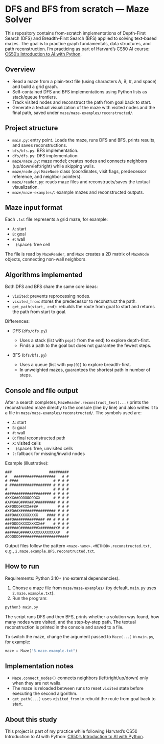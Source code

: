 # DFS and BFS from scratch — Maze Solver

This repository contains from-scratch implementations of Depth-First Search (DFS) and Breadth-First Search (BFS) applied to solving text-based mazes. The goal is to practice graph fundamentals, data structures, and path reconstruction. I’m practicing as part of Harvard’s CS50 AI course: [CS50’s Introduction to AI with Python](https://www.edx.org/learn/artificial-intelligence/harvard-university-cs50-s-introduction-to-artificial-intelligence-with-python).

## Overview

- Read a maze from a plain-text file (using characters A, B, #, and space) and build a grid graph.
- Self-contained DFS and BFS implementations using Python lists as stack/queue frontiers.
- Track visited nodes and reconstruct the path from goal back to start.
- Generate a textual visualization of the maze with visited nodes and the final path, saved under `maze/maze-examples/reconstructed/`.

## Project structure

- `main.py`: entry point. Loads the maze, runs DFS and BFS, prints results, and saves reconstructions.
- `bfs/bfs.py`: BFS implementation.
- `dfs/dfs.py`: DFS implementation.
- `maze/maze.py`: maze model; creates nodes and connects neighbors (up/down/left/right) while skipping walls.
- `maze/node.py`: `MazeNode` class (coordinates, visit flags, predecessor reference, and neighbor pointers).
- `maze/reader.py`: reads maze files and reconstructs/saves the textual visualization.
- `maze/maze-examples/`: example mazes and reconstructed outputs.

## Maze input format

Each `.txt` file represents a grid maze, for example:

- `A`: start
- `B`: goal
- `#`: wall
- ` ` (space): free cell

The file is read by `MazeReader`, and `Maze` creates a 2D matrix of `MazeNode` objects, connecting non-wall neighbors.

## Algorithms implemented

Both DFS and BFS share the same core ideas:

- `visited`: prevents reprocessing nodes.
- `visited_from`: stores the predecessor to reconstruct the path.
- `get_path(start, end)`: rebuilds the route from goal to start and returns the path from start to goal.

Differences:

- DFS (`dfs/dfs.py`)
	- Uses a stack (list with `pop()` from the end) to explore depth-first.
	- Finds a path to the goal but does not guarantee the fewest steps.

- BFS (`bfs/bfs.py`)
	- Uses a queue (list with `pop(0)`) to explore breadth-first.
	- In unweighted mazes, guarantees the shortest path in number of steps.

## Console and file output

After a search completes, `MazeReader.reconstruct_text(...)` prints the reconstructed maze directly to the console (line by line) and also writes it to a file in `maze/maze-examples/reconstructed/`. The symbols used are:

- `A`: start
- `B`: goal
- `#`: wall
- `O`: final reconstructed path
- `X`: visited cells
- ` ` (space): free, unvisited cells
- `?`: fallback for missing/invalid nodes

Example (illustrative):

```text
###                 #########
#   ###################   # #
# ####                # # # #
# ################### # # # #
#                     # # # #
##################### # # # #
#XXX##OOOOOOOOXX      # # # #
#X#X##O###X##O######### # # #
#X#OOOO#XXX##B#         # # #
#X#O##X################ # # #
###O##XXXXXXXXX    #### # # #
###O############## ## # # # #
###OOOOXXXXXXXXX##    # # # #
######O########X#######X# # #
######O####XXXXXXXXXXXXX#   #
AOOOOOO######################
```

Output files follow the pattern `<maze-name>.<METHOD>.reconstructed.txt`, e.g., `2.maze.example.BFS.reconstructed.txt`.

## How to run

Requirements: Python 3.10+ (no external dependencies).

1) Choose a maze file from `maze/maze-examples/` (by default, `main.py` uses `2.maze.example.txt`).
2) Run the program:

```bash
python3 main.py
```

The script runs DFS and then BFS, prints whether a solution was found, how many nodes were visited, and the step-by-step path. The textual reconstruction is printed in the console and saved to a file.

To switch the maze, change the argument passed to `Maze(...)` in `main.py`, for example:

```python
maze = Maze("3.maze.example.txt")
```

## Implementation notes

- `Maze.connect_nodes()` connects neighbors (left/right/up/down) only when they are not walls.
- The maze is reloaded between runs to reset `visited` state before executing the second algorithm.
- `get_path(...)` uses `visited_from` to rebuild the route from goal back to start.

## About this study

This project is part of my practice while following Harvard’s CS50 Introduction to AI with Python: [CS50’s Introduction to AI with Python](https://www.edx.org/learn/artificial-intelligence/harvard-university-cs50-s-introduction-to-artificial-intelligence-with-python).

